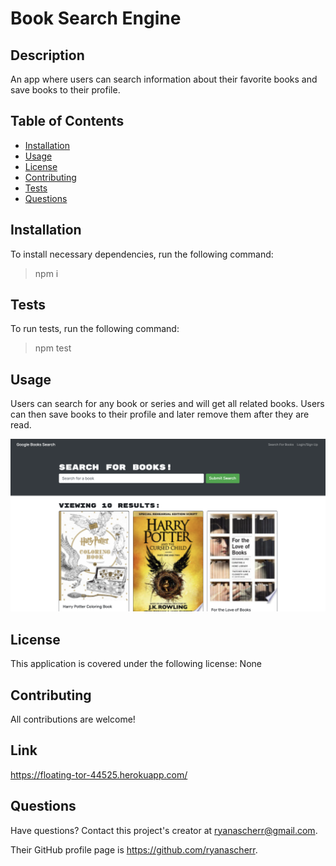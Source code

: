 # Book Search Engine
  
## Description

An app where users can search information about their favorite books and save books to their profile.

## Table of Contents

- [Installation](#installation)
- [Usage](#usage)
- [License](#license)
- [Contributing](#contributing)
- [Tests](#tests)
- [Questions](#questions)

## Installation

To install necessary dependencies, run the following command:

> npm i 

## Tests

To run tests, run the following command:

> npm test 

## Usage

Users can search for any book or series and will get all related books. Users can then save books to their profile and later remove them after they are read.

![Book Search Engine](public/book-pic-1.png)

## License

This application is covered under the following license: None

## Contributing

All contributions are welcome!

## Link

https://floating-tor-44525.herokuapp.com/

## Questions

Have questions? Contact this project's creator at ryanascherr@gmail.com.

Their GitHub profile page is https://github.com/ryanascherr.

